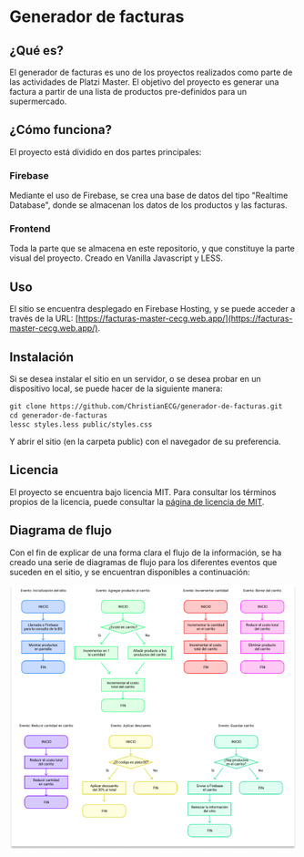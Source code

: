 # Generador de facturas

## ¿Qué es?

El generador de facturas es uno de los proyectos realizados como parte de las actividades de Platzi Master. El objetivo del proyecto es generar una factura a partir de una lista de productos pre-definidos para un supermercado.

## ¿Cómo funciona?

El proyecto está dividido en dos partes principales:

### Firebase

Mediante el uso de Firebase, se crea una base de datos del tipo "Realtime Database", donde se almacenan los datos de los productos y las facturas.

### Frontend

Toda la parte que se almacena en este repositorio, y que constituye la parte visual del proyecto. Creado en Vanilla Javascript y LESS.

## Uso

El sitio se encuentra desplegado en Firebase Hosting, y se puede acceder a través de la URL: [https://facturas-master-cecg.web.app/](https://facturas-master-cecg.web.app/).

## Instalación

Si se desea instalar el sitio en un servidor, o se desea probar en un dispositivo local, se puede hacer de la siguiente manera:

    git clone https://github.com/ChristianECG/generador-de-facturas.git
    cd generador-de-facturas
    lessc styles.less public/styles.css

Y abrir el sitio (en la carpeta public) con el navegador de su preferencia.

## Licencia

El proyecto se encuentra bajo licencia MIT. Para consultar los términos propios de la licencia, puede consultar la [página de licencia de MIT](https://opensource.org/licenses/MIT).

## Diagrama de flujo

Con el fin de explicar de una forma clara el flujo de la información, se ha creado una serie de diagramas de flujo para los diferentes eventos que suceden en el sitio, y se encuentran disponibles a continuación:

![Diagrama de flujo](Diagrama-de-flujo.png)
